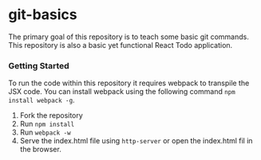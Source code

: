 # git-basics
The primary goal of this repository is to teach some basic git commands. This repository is also a basic yet functional React Todo application.

### Getting Started
To run the code within this repository it requires webpack to transpile the JSX code. You can install webpack using the following command `npm install webpack -g`.

1. Fork the repository
1. Run `npm install`
1. Run `webpack -w`
1. Serve the index.html file using `http-server` or open the index.html fil in the browser.

